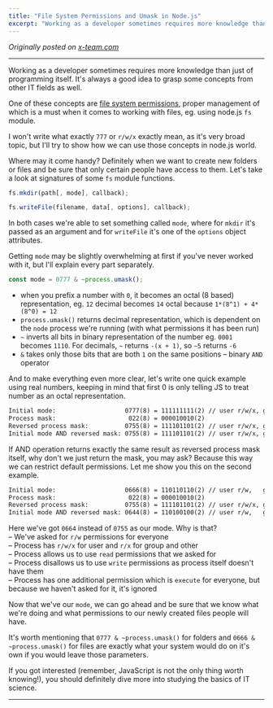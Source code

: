 ```yaml
---
title: "File System Permissions and Umask in Node.js"
excerpt: "Working as a developer sometimes requires more knowledge than just of programming itself. It's always a good idea to grasp some concepts from other IT fields as well. One of these concepts are file system permissions, proper management of which is a must when it comes to working with files, eg. using node.js fs module."
---
```


_Originally posted on [x-team.com](https://x-team.com/blog/file-system-permissions-umask-node-js/)_

---

Working as a developer sometimes requires more knowledge than just of programming itself. It's always a good idea to grasp some concepts from other IT fields as well.

One of these concepts are [file system permissions](http://en.wikipedia.org/wiki/File_system_permissions), proper management of which is a must when it comes to working with files, eg. using node.js `fs` module.

I won't write what exactly `777` or `r/w/x` exactly mean, as it's very broad topic, but I'll try to show how we can use those concepts in node.js world.

Where may it come handy? Definitely when we want to create new folders or files and be sure that only certain people have access to them. Let's take a look at signatures of some `fs` module functions.

```js
fs.mkdir(path[, mode], callback);
```

```js
fs.writeFile(filename, data[, options], callback);
```

In both cases we're able to set something called `mode`, where for `mkdir` it's passed as an argument and for `writeFile` it's one of the `options` object attributes.

Getting `mode` may be slightly overwhelming at first if you've never worked with it, but I'll explain every part separately.

```js
const mode = 0777 & ~process.umask();
```

- when you prefix a number with `0`, it becomes an octal (8 based) representation, eg. `12` decimal becomes `14` octal because `1*(8^1) + 4*(8^0) = 12`
- `process.umask()` returns decimal representation, which is dependent on the `node` process we're running (with what permissions it has been run)
- `~` inverts all bits in binary representation of the number eg. `0001` becomes `1110`. For decimals, `~` returns `-(x + 1)`, so `~5` returns `-6`
- `&` takes only those bits that are both `1` on the same positions – binary `AND` operator

And to make everything even more clear, let's write one quick example using real numbers, keeping in mind that first 0 is only telling JS to treat number as an octal representation.

```txt
Initial mode:                   0777(8) = 111111111(2) // user r/w/x, group r/w/x, other r/w/x
Process mask:                    022(8) = 000010010(2)
Reversed process mask:          0755(8) = 111101101(2) // user r/w/x, group r/x,   other r/x
Initial mode AND reversed mask: 0755(8) = 111101101(2) // user r/w/x, group r/x,   other r/x
```

If AND operation returns exactly the same result as reversed process mask itself, why don't we just return the mask, you may ask? Because this way we can restrict default permissions. Let me show you this on the second example.

```txt
Initial mode:                   0666(8) = 110110110(2) // user r/w,   group r/w, other r/w
Process mask:                    022(8) = 000010010(2)
Reversed process mask:          0755(8) = 111101101(2) // user r/w/x, group r/x, other r/x
Initial mode AND reversed mask: 0644(8) = 110100100(2) // user r/w,   group r,   other r
```

Here we've got `0664` instead of `0755` as our mode. Why is that?  
– We've asked for `r/w` permissions for everyone  
 – Process has `r/w/x` for user and `r/x` for group and other  
 – Process allows us to use `read` permissions that we asked for  
 – Process disallows us to use `write` permissions as process itself doesn't have them  
 – Process has one additional permission which is `execute` for everyone, but because we haven't asked for it, it's ignored

Now that we've our `mode`, we can go ahead and be sure that we know what we're doing and what permissions to our newly created files people will have.

It's worth mentioning that `0777 & ~process.umask()` for folders and `0666 & ~process.umask()` for files are exactly what your system would do on it's own if you would leave those parameters.

If you got interested (remember, JavaScript is not the only thing worth knowing!), you should definitely dive more into studying the basics of IT science.

---
